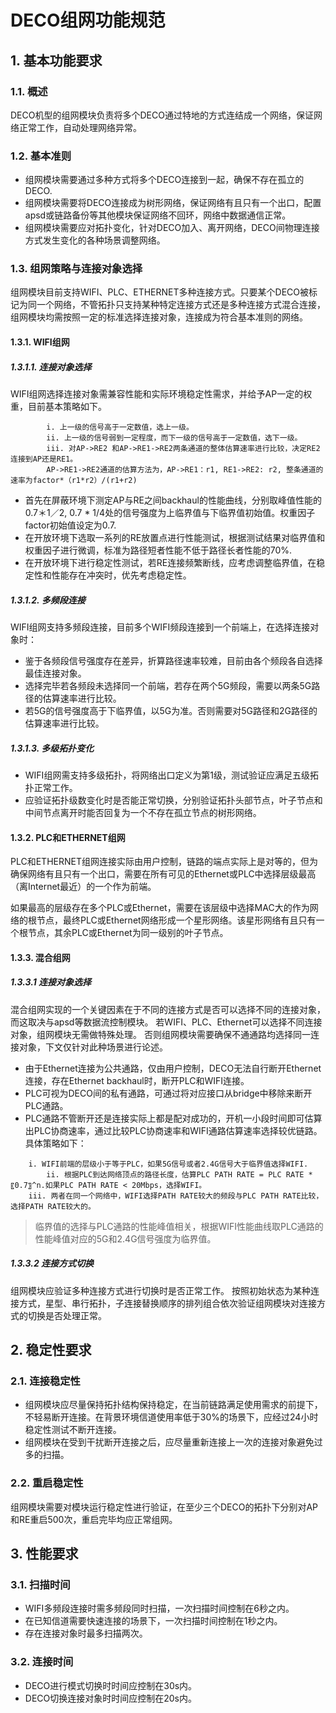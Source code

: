 # DECO组网功能规范

## 1. 基本功能要求
### 1.1. 概述
DECO机型的组网模块负责将多个DECO通过特地的方式连结成一个网络，保证网络正常工作，自动处理网络异常。

### 1.2. 基本准则
- 组网模块需要通过多种方式将多个DECO连接到一起，确保不存在孤立的DECO.
- 组网模块需要将DECO连接成为树形网络，保证网络有且只有一个出口，配置apsd或链路备份等其他模块保证网络不回环，网络中数据通信正常。
- 组网模块需要应对拓扑变化，针对DECO加入、离开网络，DECO间物理连接方式发生变化的各种场景调整网络。


### 1.3. 组网策略与连接对象选择
组网模块目前支持WIFI、PLC、ETHERNET多种连接方式。只要某个DECO被标记为同一个网络，不管拓扑只支持某种特定连接方式还是多种连接方式混合连接，组网模块均需按照一定的标准选择连接对象，连接成为符合基本准则的网络。

#### 1.3.1. WIFI组网
##### 1.3.1.1. 连接对象选择
WIFI组网选择连接对象需兼容性能和实际环境稳定性需求，并给予AP一定的权重，目前基本策略如下。
```
		i. 上一级的信号高于一定数值，选上一级。
		ii. 上一级的信号弱到一定程度，而下一级的信号高于一定数值，选下一级。
		iii. 对AP->RE2 和AP->RE1->RE2两条通道的整体估算速率进行比较，决定RE2连接到AP还是RE1。
		AP->RE1->RE2通道的估算方法为，AP->RE1：r1, RE1->RE2: r2, 整条通道的速率为factor*（r1*r2）/(r1+r2)
```
- 首先在屏蔽环境下测定AP与RE之间backhaul的性能曲线，分别取峰值性能的0.7＊1／2, 0.7 * 1/4处的信号强度为上临界值与下临界值初始值。权重因子factor初始值设定为0.7.
- 在开放环境下选取一系列的RE放置点进行性能测试，根据测试结果对临界值和权重因子进行微调，标准为路径短者性能不低于路径长者性能的70%.
- 在开放环境下进行稳定性测试，若RE连接频繁断线，应考虑调整临界值，在稳定性和性能存在冲突时，优先考虑稳定性。

##### 1.3.1.2. 多频段连接
WIFI组网支持多频段连接，目前多个WIFI频段连接到一个前端上，在选择连接对象时：
- 鉴于各频段信号强度存在差异，折算路径速率较难，目前由各个频段各自选择最佳连接对象。
- 选择完毕若各频段未选择同一个前端，若存在两个5G频段，需要以两条5G路径的估算速率进行比较。
- 若5G的信号强度高于下临界值，以5G为准。否则需要对5G路径和2G路径的估算速率进行比较。

##### 1.3.1.3. 多级拓扑变化
- WIFI组网需支持多级拓扑，将网络出口定义为第1级，测试验证应满足五级拓扑正常工作。
- 应验证拓扑级数变化时是否能正常切换，分别验证拓扑头部节点，叶子节点和中间节点离开时能否回复为一个不存在孤立节点的树形网络。

#### 1.3.2. PLC和ETHERNET组网
PLC和ETHERNET组网连接实际由用户控制，链路的端点实际上是对等的，但为确保网络有且只有一个出口，需要在所有可见的Ethernet或PLC中选择层级最高（离Internet最近）的一个作为前端。

如果最高的层级存在多个PLC或Ethernet，需要在该层级中选择MAC大的作为网络的根节点，最终PLC或Ethernet网络形成一个星形网络。该星形网络有且只有一个根节点，其余PLC或Ethernet为同一级别的叶子节点。

#### 1.3.3. 混合组网
##### 1.3.3.1 连接对象选择
混合组网实现的一个关键因素在于不同的连接方式是否可以选择不同的连接对象，而这取决与apsd等数据流控制模块。
若WIFI、PLC、Ethernet可以选择不同连接对象，组网模块无需做特殊处理。
否则组网模块需要确保不通通路均选择同一连接对象，下文仅针对此种场景进行论述。

- 由于Ethernet连接为公共通路，仅由用户控制，DECO无法自行断开Ethernet连接，存在Ethernet backhaul时，断开PLC和WIFI连接。
- PLC可视为DECO间的私有通路，可通过将对应接口从bridge中移除来断开PLC通路。
- PLC通路不管断开还是连接实际上都是配对成功的，开机一小段时间即可估算出PLC协商速率，通过比较PLC协商速率和WIFI通路估算速率选择较优链路。具体策略如下：
```
    i. WIFI前端的层级小于等于PLC，如果5G信号或者2.4G信号大于临界值选择WIFI.
		ii. 根据PLC到达网络顶点的路径长度，估算PLC PATH RATE = PLC RATE * 〖0.7〗^n.如果PLC PATH RATE < 20Mbps，选择WIFI。
    iii. 两者在同一个网络中，WIFI选择PATH RATE较大的频段与PLC PATH RATE比较，选择PATH RATE较大的。
```
> 临界值的选择与PLC通路的性能峰值相关，根据WIFI性能曲线取PLC通路的性能峰值对应的5G和2.4G信号强度为临界值。

##### 1.3.3.2 连接方式切换
组网模块应验证多种连接方式进行切换时是否正常工作。
按照初始状态为某种连接方式，星型、串行拓扑，子连接替换顺序的排列组合依次验证组网模块对连接方式的切换是否处理正常。

## 2. 稳定性要求
### 2.1. 连接稳定性
- 组网模块应尽量保持拓扑结构保持稳定，在当前链路满足使用需求的前提下，不轻易断开连接。在背景环境信道使用率低于30%的场景下，应经过24小时稳定性测试不断开连接。
- 组网模块在受到干扰断开连接之后，应尽量重新连接上一次的连接对象避免过多的扫描。

### 2.2. 重启稳定性
组网模块需要对模块运行稳定性进行验证，在至少三个DECO的拓扑下分别对AP和RE重启500次，重启完毕均应正常组网。

## 3. 性能要求
### 3.1. 扫描时间
- WIFI多频段连接时需多频段同时扫描，一次扫描时间控制在6秒之内。
- 在已知信道需要快速连接的场景下，一次扫描时间控制在1秒之内。
- 存在连接对象时最多扫描两次。

### 3.2. 连接时间
- DECO进行模式切换时时间应控制在30s内。
- DECO切换连接对象时时间应控制在20s内。
